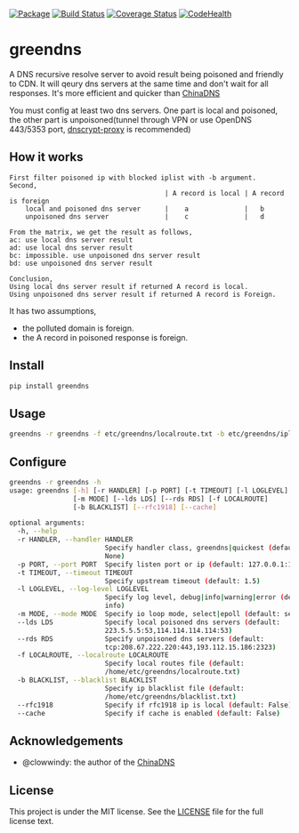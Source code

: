 [![Package](https://img.shields.io/pypi/v/greendns.svg)](https://pypi.python.org/pypi/greendns)
[![Build Status](https://travis-ci.org/faicker/greendns.svg?branch=master)](https://travis-ci.org/faicker/greendns)
[![Coverage Status](https://coveralls.io/repos/github/faicker/greendns/badge.svg?branch=master)](https://coveralls.io/github/faicker/greendns?branch=master)
[![CodeHealth](https://landscape.io/github/faicker/greendns/master/landscape.svg?style=flat)](https://landscape.io/github/faicker/greendns/master)

# greendns

A DNS recursive resolve server to avoid result being poisoned and friendly to CDN. It will qeury dns servers at the same time and don't wait for all responses. It's more efficient and quicker than [ChinaDNS](https://github.com/shadowsocks/ChinaDNS)

You must config at least two dns servers. One part is local and poisoned, the other part is unpoisoned(tunnel through VPN or use OpenDNS 443/5353 port, [dnscrypt-proxy](https://github.com/jedisct1/dnscrypt-proxy) is recommended)

## How it works

```
First filter poisoned ip with blocked iplist with -b argument.
Second,
                                       | A record is local | A record is foreign
    local and poisoned dns server      |    a              |   b
    unpoisoned dns server              |    c              |   d

From the matrix, we get the result as follows,
ac: use local dns server result
ad: use local dns server result
bc: impossible. use unpoisoned dns server result
bd: use unpoisoned dns server result

Conclusion,
Using local dns server result if returned A record is local.
Using unpoisoned dns server result if returned A record is Foreign.
```

It has two assumptions,
* the polluted domain is foreign.
* the A record in poisoned response is foreign.

## Install

```bash
pip install greendns
```

## Usage

```bash
greendns -r greendns -f etc/greendns/localroute.txt -b etc/greendns/iplist.txt
```

## Configure

```bash
greendns -r greendns -h
usage: greendns [-h] [-r HANDLER] [-p PORT] [-t TIMEOUT] [-l LOGLEVEL]
                [-m MODE] [--lds LDS] [--rds RDS] [-f LOCALROUTE]
                [-b BLACKLIST] [--rfc1918] [--cache]

optional arguments:
  -h, --help
  -r HANDLER, --handler HANDLER
                        Specify handler class, greendns|quickest (default:
                        None)
  -p PORT, --port PORT  Specify listen port or ip (default: 127.0.0.1:1053)
  -t TIMEOUT, --timeout TIMEOUT
                        Specify upstream timeout (default: 1.5)
  -l LOGLEVEL, --log-level LOGLEVEL
                        Specify log level, debug|info|warning|error (default:
                        info)
  -m MODE, --mode MODE  Specify io loop mode, select|epoll (default: select)
  --lds LDS             Specify local poisoned dns servers (default:
                        223.5.5.5:53,114.114.114.114:53)
  --rds RDS             Specify unpoisoned dns servers (default:
                        tcp:208.67.222.220:443,193.112.15.186:2323)
  -f LOCALROUTE, --localroute LOCALROUTE
                        Specify local routes file (default:
                        /home/etc/greendns/localroute.txt)
  -b BLACKLIST, --blacklist BLACKLIST
                        Specify ip blacklist file (default:
                        /home/etc/greendns/blacklist.txt)
  --rfc1918             Specify if rfc1918 ip is local (default: False)
  --cache               Specify if cache is enabled (default: False)
```

## Acknowledgements

+ @clowwindy: the author of the [ChinaDNS](https://github.com/shadowsocks/ChinaDNS)

## License

This project is under the MIT license. See the [LICENSE](LICENSE) file for the full license text.
